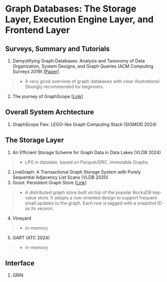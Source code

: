 # Graph Databases: The Storage Layer, Execution Engine Layer, and Frontend Layer

## Surveys, Summary and Tutorials
1. Demystifying Graph Databases: Analysis and Taxonomy of Data Organization, System Designs, and Graph Queries (ACM Computing Surveys 2019) [[Paper](https://arxiv.org/pdf/1910.09017)]
> * A very good overview of graph databases with clear illustrations! Strongly recommended for beginners.
2. The journey of GraphScope [[Link](https://graphscope.io/journey/)]

## Overall System Archtecture
1. GraphScope Flex: LEGO-like Graph Computing Stack (SIGMOD 2024)

## The Storage Layer
1. An Efficient Storage Scheme for Graph Data in Data Lakes (VLDB 2024)
> * LPG in datalake, based on Parquet/ORC. Immutable Graphs.
2. LiveGraph: A Transactional Graph Storage System with Purely Sequential Adjacency List Scans (VLDB 2020)
3. Groot: Persistent Graph Store [[Link](https://graphscope.io/docs/latest/storage_engine/groot)]
> * A distributed graph store built on top of the popular RocksDB key-value store. It adopts a row-oriented design to support frequent small updates to the graph. Each row is tagged with a snapshot ID as its version.
4. Vineyard
> * in-memory
5. GART (ATC 2024)
> * in-memory

## Interface
1. GRIN
